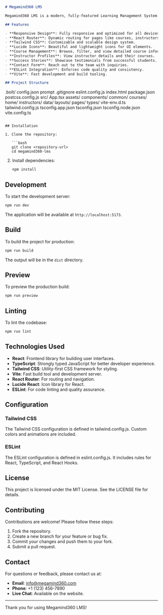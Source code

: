 ```markdown
# Megamind360 LMS

Megamind360 LMS is a modern, fully-featured Learning Management System (LMS) built with React, TypeScript, and Tailwind CSS. It provides a seamless and engaging learning experience for students, instructors, and administrators.

## Features

- **Responsive Design**: Fully responsive and optimized for all devices.
- **React Router**: Dynamic routing for pages like courses, instructors, and more.
- **Tailwind CSS**: Customizable and scalable design system.
- **Lucide Icons**: Beautiful and lightweight icons for UI elements.
- **Course Management**: Browse, filter, and view detailed course information.
- **Instructor Profiles**: View instructor details and their courses.
- **Success Stories**: Showcase testimonials from successful students.
- **Contact Form**: Reach out to the team with inquiries.
- **ESLint Integration**: Enforces code quality and consistency.
- **Vite**: Fast development and build tooling.

## Project Structure

```
.bolt/
  config.json
  prompt
.gitignore
eslint.config.js
index.html
package.json
postcss.config.js
src/
  App.tsx
  assets/
  components/
    common/
    courses/
    home/
    instructors/
  data/
  layouts/
  pages/
  types/
  vite-env.d.ts
tailwind.config.js
tsconfig.app.json
tsconfig.json
tsconfig.node.json
vite.config.ts
```

## Installation

1. Clone the repository:

   ```bash
   git clone <repository-url>
   cd megamind360-lms
   ```

2. Install dependencies:

   ```bash
   npm install
   ```

## Development

To start the development server:

```bash
npm run dev
```

The application will be available at `http://localhost:5173`.

## Build

To build the project for production:

```bash
npm run build
```

The output will be in the `dist` directory.

## Preview

To preview the production build:

```bash
npm run preview
```

## Linting

To lint the codebase:

```bash
npm run lint
```

## Technologies Used

- **React**: Frontend library for building user interfaces.
- **TypeScript**: Strongly typed JavaScript for better developer experience.
- **Tailwind CSS**: Utility-first CSS framework for styling.
- **Vite**: Fast build tool and development server.
- **React Router**: For routing and navigation.
- **Lucide React**: Icon library for React.
- **ESLint**: For code linting and quality assurance.

## Configuration

### Tailwind CSS

The Tailwind CSS configuration is defined in tailwind.config.js. Custom colors and animations are included.

### ESLint

The ESLint configuration is defined in eslint.config.js. It includes rules for React, TypeScript, and React Hooks.

## License

This project is licensed under the MIT License. See the LICENSE file for details.

## Contributing

Contributions are welcome! Please follow these steps:

1. Fork the repository.
2. Create a new branch for your feature or bug fix.
3. Commit your changes and push them to your fork.
4. Submit a pull request.

## Contact

For questions or feedback, please contact us at:

- **Email**: [info@megamind360.com](mailto:info@megamind360.com)
- **Phone**: +1 (123) 456-7890
- **Live Chat**: Available on the website.

---

Thank you for using Megamind360 LMS!
```
